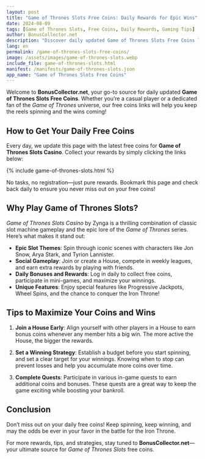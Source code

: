 ```yaml
---
layout: post
title: "Game of Thrones Slots Free Coins: Daily Rewards for Epic Wins"
date: 2024-08-09
tags: [Game of Thrones Slots, Free Coins, Daily Rewards, Gaming Tips]
author: BonusCollector.net
description: "Discover daily updated Game of Thrones Slots Free Coins links and maximize your in-game rewards with our exclusive tips and strategies."
lang: en
permalink: /game-of-thrones-slots-free-coins/
image: /assets/images/game-of-thrones-slots.webp
include_file: game-of-thrones-slots.html
manifest: /manifests/game-of-thrones-slots.json
app_name: "Game of Thrones Slots Free Coins"
---
```


Welcome to **BonusCollector.net**, your go-to source for daily updated **Game of Thrones Slots Free Coins**. Whether you’re a casual player or a dedicated fan of the *Game of Thrones* universe, our free coins links will help you keep the reels spinning and the wins coming!

## How to Get Your Daily Free Coins

Every day, we update this page with the latest free coins for **Game of Thrones Slots Casino**. Collect your rewards by simply clicking the links below:

{% include game-of-thrones-slots.html %}

No tasks, no registration—just pure rewards. Bookmark this page and check back daily to ensure you never miss out on your free coins!

## Why Play Game of Thrones Slots?

*Game of Thrones Slots Casino* by Zynga is a thrilling combination of classic slot machine gameplay and the epic lore of the *Game of Thrones* series. Here’s what makes it stand out:

- **Epic Slot Themes**: Spin through iconic scenes with characters like Jon Snow, Arya Stark, and Tyrion Lannister.
- **Social Gameplay**: Join or create a House, compete in weekly leagues, and earn extra rewards by playing with friends.
- **Daily Bonuses and Rewards**: Log in daily to collect free coins, participate in mini-games, and maximize your winnings.
- **Unique Features**: Enjoy special features like Progressive Jackpots, Wheel Spins, and the chance to conquer the Iron Throne!

## Tips to Maximize Your Coins and Wins

1. **Join a House Early**: Align yourself with other players in a House to earn bonus coins whenever any member hits a big win. The more active the House, the bigger the rewards.
   
2. **Set a Winning Strategy**: Establish a budget before you start spinning, and set a clear target for your winnings. Knowing when to stop can prevent losses and help you accumulate more coins over time.

3. **Complete Quests**: Participate in various in-game quests to earn additional coins and bonuses. These quests are a great way to keep the game exciting while boosting your bankroll.

## Conclusion

Don’t miss out on your daily free coins! Keep spinning, keep winning, and may the odds be ever in your favor in the battle for the Iron Throne.

For more rewards, tips, and strategies, stay tuned to **BonusCollector.net**—your ultimate source for *Game of Thrones Slots* free coins.